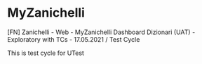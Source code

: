 # MyZanichelli
[FN] Zanichelli - Web - MyZanichelli Dashboard Dizionari (UAT) - Exploratory with TCs - 17.05.2021 / Test Cycle

This is test cycle for UTest
